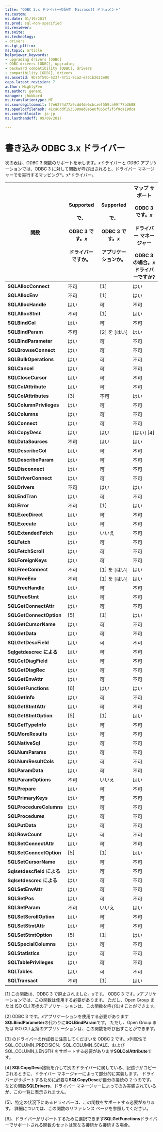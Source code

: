 ```yaml
---
title: "ODBC 3.x ドライバーの記述 |Microsoft ドキュメント"
ms.custom: 
ms.date: 01/19/2017
ms.prod: sql-non-specified
ms.reviewer: 
ms.suite: 
ms.technology:
- drivers
ms.tgt_pltfrm: 
ms.topic: article
helpviewer_keywords:
- upgrading drivers [ODBC]
- ODBC drivers [ODBC], upgrading
- backward compatibility [ODBC], drivers
- compatibility [ODBC], drivers
ms.assetid: 9b75f59b-623f-4711-9ca2-e751b3622e00
caps.latest.revision: 7
author: MightyPen
ms.author: genemi
manager: jhubbard
ms.translationtype: MT
ms.sourcegitcommit: f7e6274d77a9cdd4de6cbcaef559ca99f77b3608
ms.openlocfilehash: 41ca6ddf1535899ed8e5e0f065cf2f5f0ca19dca
ms.contentlocale: ja-jp
ms.lasthandoff: 09/09/2017

---
```

# <a name="writing-odbc-3x-drivers"></a>書き込み ODBC 3.x ドライバー
次の表は、ODBC 3 関数のサポートを示します。*x*ドライバーと ODBC アプリケーションでは、ODBC 3 に対して関数が呼び出されると、ドライバー マネージャーでを実行するマッピング*。x*ドライバー。  
  
|関数|Supported<br /><br /> で、<br /><br /> ODBC 3 です。*x*<br /><br /> ドライバーですか。|Supported<br /><br /> で、<br /><br /> ODBC 3 です。*x*<br /><br /> アプリケーションか。|マップ サポート<br /><br /> ODBC 3 です。*x*<br /><br /> ドライバー マネージャー<br /><br /> ODBC 3 の場合。*x*ドライバーですか?|  
|--------------|----------------------------------------------------|---------------------------------------------------------|---------------------------------------------------------------------------------------------|  
|**SQLAllocConnect**|不可|[1]|はい|  
|**SQLAllocEnv**|不可|[1]|はい|  
|**SQLAllocHandle**|はい|可|不可|  
|**SQLAllocStmt**|不可|[1]|はい|  
|**SQLBindCol**|はい|可|不可|  
|**SQLBindParam**|不可|[2] を [はい]|はい|  
|**SQLBindParameter**|はい|可|不可|  
|**SQLBrowseConnect**|はい|可|不可|  
|**SQLBulkOperations**|はい|可|不可|  
|**SQLCancel**|はい|可|不可|  
|**SQLCloseCursor**|はい|可|不可|  
|**SQLColAttribute**|はい|可|不可|  
|**SQLColAttributes**|[3]|不可|はい|  
|**SQLColumnPrivileges**|はい|可|不可|  
|**SQLColumns**|はい|可|不可|  
|**SQLConnect**|はい|可|不可|  
|**SQLCopyDesc**|はい|はい|[はい] [4]|  
|**SQLDataSources**|不可|はい|はい|  
|**SQLDescribeCol**|はい|可|不可|  
|**SQLDescribeParam**|はい|可|不可|  
|**SQLDisconnect**|はい|可|不可|  
|**SQLDriverConnect**|はい|可|不可|  
|**SQLDrivers**|不可|はい|はい|  
|**SQLEndTran**|はい|可|不可|  
|**SQLError**|不可|[1]|はい|  
|**SQLExecDirect**|はい|可|不可|  
|**SQLExecute**|はい|可|不可|  
|**SQLExtendedFetch**|はい|いいえ|不可|  
|**SQLFetch**|はい|可|不可|  
|**SQLFetchScroll**|はい|可|不可|  
|**SQLForeignKeys**|はい|可|不可|  
|**SQLFreeConnect**|不可|[1] を [はい]|はい|  
|**SQLFreeEnv**|不可|[1] を [はい]|はい|  
|**SQLFreeHandle**|はい|可|不可|  
|**SQLFreeStmt**|はい|可|不可|  
|**SQLGetConnectAttr**|はい|可|不可|  
|**SQLGetConnectOption**|[5]|[1]|はい|  
|**SQLGetCursorName**|はい|可|不可|  
|**SQLGetData**|はい|可|不可|  
|**SQLGetDescField**|はい|可|不可|  
|**Sqlgetdescrec による**|はい|可|不可|  
|**SQLGetDiagField**|はい|可|不可|  
|**SQLGetDiagRec**|はい|可|不可|  
|**SQLGetEnvAttr**|はい|可|不可|  
|**SQLGetFunctions**|[6]|はい|はい|  
|**SQLGetInfo**|はい|可|不可|  
|**SQLGetStmtAttr**|はい|可|不可|  
|**SQLGetStmtOption**|[5]|[1]|はい|  
|**SQLGetTypeInfo**|はい|可|不可|  
|**SQLMoreResults**|はい|可|不可|  
|**SQLNativeSql**|はい|可|不可|  
|**SQLNumParams**|はい|可|不可|  
|**SQLNumResultCols**|はい|可|不可|  
|**SQLParamData**|はい|可|不可|  
|**SQLParamOptions**|不可|いいえ|はい|  
|**SQLPrepare**|はい|可|不可|  
|**SQLPrimaryKeys**|はい|可|不可|  
|**SQLProcedureColumns**|はい|可|不可|  
|**SQLProcedures**|はい|可|不可|  
|**SQLPutData**|はい|可|不可|  
|**SQLRowCount**|はい|可|不可|  
|**SQLSetConnectAttr**|はい|可|不可|  
|**SQLSetConnectOption**|[5]|[1]|はい|  
|**SQLSetCursorName**|はい|可|不可|  
|**Sqlsetdescfield による**|はい|可|不可|  
|**Sqlsetdescrec による**|はい|可|不可|  
|**SQLSetEnvAttr**|はい|可|不可|  
|**SQLSetPos**|はい|可|不可|  
|**SQLSetParam**|不可|いいえ|はい|  
|**SQLSetScrollOption**|はい|可|不可|  
|**SQLSetStmtAttr**|はい|可|不可|  
|**SQLSetStmtOption**|[5]|[1]|はい|  
|**SQLSpecialColumns**|はい|可|不可|  
|**SQLStatistics**|はい|可|不可|  
|**SQLTablePrivileges**|はい|可|不可|  
|**SQLTables**|はい|可|不可|  
|**SQLTransact**|不可|[1]|はい|  
  
 [1] この関数は、ODBC 3 で廃止されました。*x*です。 ODBC 3 です。*x*アプリケーションでは、この関数は使用する必要があります。 ただし、Open Group または ISO CLI 互換のアプリケーションは、この関数を呼び出すことができます。  
  
 [2] ODBC 3 です。*x*アプリケーションを使用する必要があります**SQLBindParameter**の代わりに**SQLBindParam**です。 ただし、Open Group または ISO CLI 互換のアプリケーションは、この関数を呼び出すことができます。  
  
 [3] のドライバーの作成者に注意してくださいを ODBC 2 です。*x*列属性で SQL_COLUMN_PRECISION、SQL_COLUMN_SCALE、および SQL_COLUMN_LENGTH をサポートする必要があります**SQLColAttribute**です。  
  
 [4] **SQLCopyDesc**接続を介して別のドライバーに属している、記述子がコピーされるときに、ドライバー マネージャーによって部分的に実装します。 ドライバーがサポートするために必要な**SQLCopyDesc**が自分の接続の 2 つのです。 などの関数**SQLDrivers**、ドライバー マネージャーによってのみ実装されているが、この一覧に表示されません。  
  
 [5]、特定の状況下にあるドライバーは、この関数をサポートする必要があります。 詳細については、この関数のリファレンス ページを参照してください。  
  
 [6]、ドライバーがサポートするために選択できます**SQLGetFunctions**ドライバーでサポートされる関数のセットは異なる接続から接続する場合。
